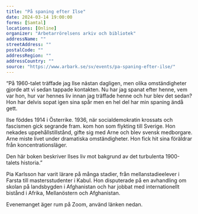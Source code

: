 ```yaml
---
title: "På spaning efter Ilse"
date: 2024-03-14 19:00:00
forms: [Samtal]
locations: [Online]
organizer: "Arbetarrörelsens arkiv och bibliotek"
addressName: ""
streetAddress: ""
postalCode: ""
addressRegion: ""
addressCountry: ""
source: "https://www.arbark.se/sv/events/pa-spaning-efter-ilse/"
---
```

“På 1960-talet träffade jag Ilse nästan dagligen, men olika omständigheter gjorde att vi sedan tappade kontakten. Nu har jag spanat efter henne, vem var hon, hur var hennes liv innan jag träffade henne och hur blev det sedan? Hon har delvis sopat igen sina spår men en hel del har min spaning ändå gett.

Ilse föddes 1914 i Österrike. 1936, när socialdemokratin krossats och fascismen gick segrande fram. kom hon som flykting till Sverige. Hon nekades uppehållstillstånd, gifte sig med Arne och blev svensk medborgare. Arne miste livet under dramatiska omständigheter. Hon fick hit sina föräldrar från koncentrationsläger.

Den här boken beskriver Ilses liv mot bakgrund av det turbulenta 1900-talets historia.”

Pia Karlsson har varit lärare på många stadier, från mellanstadieelever i Farsta till mastersstudenter i Kabul. Hon disputerade på en avhandling om skolan på landsbygden i Afghanistan och har jobbat med internationellt bistånd i Afrika, Mellanöstern och Afghanistan.

Evenemanget äger rum på Zoom, använd länken nedan.
